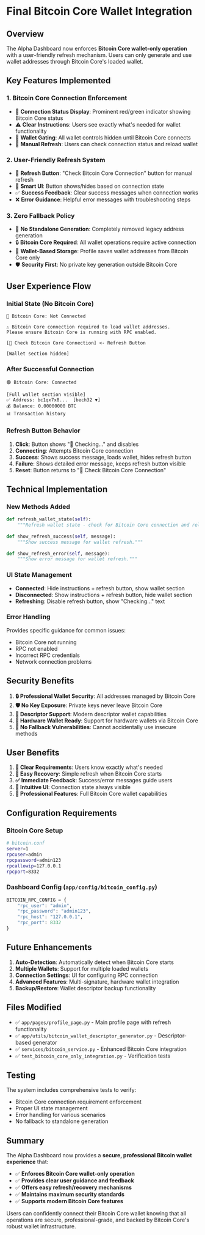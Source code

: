 # Final Bitcoin Core Wallet Integration

## Overview

The Alpha Dashboard now enforces **Bitcoin Core wallet-only operation** with a user-friendly refresh mechanism. Users can only generate and use wallet addresses through Bitcoin Core's loaded wallet.

## Key Features Implemented

### 1. **Bitcoin Core Connection Enforcement**
- 🔴 **Connection Status Display**: Prominent red/green indicator showing Bitcoin Core status
- ⚠️ **Clear Instructions**: Users see exactly what's needed for wallet functionality
- 🚫 **Wallet Gating**: All wallet controls hidden until Bitcoin Core connects
- 🔄 **Manual Refresh**: Users can check connection status and reload wallet

### 2. **User-Friendly Refresh System**
- 🔄 **Refresh Button**: "Check Bitcoin Core Connection" button for manual refresh
- 📱 **Smart UI**: Button shows/hides based on connection state
- ✅ **Success Feedback**: Clear success messages when connection works
- ❌ **Error Guidance**: Helpful error messages with troubleshooting steps

### 3. **Zero Fallback Policy**
- 🚫 **No Standalone Generation**: Completely removed legacy address generation
- 🔒 **Bitcoin Core Required**: All wallet operations require active connection
- 💾 **Wallet-Based Storage**: Profile saves wallet addresses from Bitcoin Core only
- 🛡️ **Security First**: No private key generation outside Bitcoin Core

## User Experience Flow

### **Initial State (No Bitcoin Core)**
```
🔴 Bitcoin Core: Not Connected

⚠️ Bitcoin Core connection required to load wallet addresses.
Please ensure Bitcoin Core is running with RPC enabled.

[🔄 Check Bitcoin Core Connection] <- Refresh Button

[Wallet section hidden]
```

### **After Successful Connection**
```
🟢 Bitcoin Core: Connected

[Full wallet section visible]
✅ Address: bc1qx7x8...  [bech32 ▼]
💰 Balance: 0.00000000 BTC
📊 Transaction history
```

### **Refresh Button Behavior**
1. **Click**: Button shows "🔄 Checking..." and disables
2. **Connecting**: Attempts Bitcoin Core connection
3. **Success**: Shows success message, loads wallet, hides refresh button
4. **Failure**: Shows detailed error message, keeps refresh button visible
5. **Reset**: Button returns to "🔄 Check Bitcoin Core Connection"

## Technical Implementation

### **New Methods Added**
```python
def refresh_wallet_state(self):
    """Refresh wallet state - check for Bitcoin Core connection and reload wallet."""
    
def show_refresh_success(self, message):
    """Show success message for wallet refresh."""
    
def show_refresh_error(self, message):
    """Show error message for wallet refresh."""
```

### **UI State Management**
- **Connected**: Hide instructions + refresh button, show wallet section
- **Disconnected**: Show instructions + refresh button, hide wallet section
- **Refreshing**: Disable refresh button, show "Checking..." text

### **Error Handling**
Provides specific guidance for common issues:
- Bitcoin Core not running
- RPC not enabled
- Incorrect RPC credentials
- Network connection problems

## Security Benefits

1. **🔒 Professional Wallet Security**: All addresses managed by Bitcoin Core
2. **🛡️ No Key Exposure**: Private keys never leave Bitcoin Core
3. **💎 Descriptor Support**: Modern descriptor wallet capabilities
4. **🔐 Hardware Wallet Ready**: Support for hardware wallets via Bitcoin Core
5. **🚫 No Fallback Vulnerabilities**: Cannot accidentally use insecure methods

## User Benefits

1. **🎯 Clear Requirements**: Users know exactly what's needed
2. **🔄 Easy Recovery**: Simple refresh when Bitcoin Core starts
3. **✅ Immediate Feedback**: Success/error messages guide users
4. **📱 Intuitive UI**: Connection state always visible
5. **🚀 Professional Features**: Full Bitcoin Core wallet capabilities

## Configuration Requirements

### **Bitcoin Core Setup**
```bash
# bitcoin.conf
server=1
rpcuser=admin
rpcpassword=admin123
rpcallowip=127.0.0.1
rpcport=8332
```

### **Dashboard Config** (`app/config/bitcoin_config.py`)
```python
BITCOIN_RPC_CONFIG = {
    "rpc_user": "admin",
    "rpc_password": "admin123",
    "rpc_host": "127.0.0.1",
    "rpc_port": 8332
}
```

## Future Enhancements

1. **Auto-Detection**: Automatically detect when Bitcoin Core starts
2. **Multiple Wallets**: Support for multiple loaded wallets
3. **Connection Settings**: UI for configuring RPC connection
4. **Advanced Features**: Multi-signature, hardware wallet integration
5. **Backup/Restore**: Wallet descriptor backup functionality

## Files Modified

- ✅ `app/pages/profile_page.py` - Main profile page with refresh functionality
- ✅ `app/utils/bitcoin_wallet_descriptor_generator.py` - Descriptor-based generator
- ✅ `services/bitcoin_service.py` - Enhanced Bitcoin Core integration
- ✅ `test_bitcoin_core_only_integration.py` - Verification tests

## Testing

The system includes comprehensive tests to verify:
- Bitcoin Core connection requirement enforcement
- Proper UI state management
- Error handling for various scenarios
- No fallback to standalone generation

## Summary

The Alpha Dashboard now provides a **secure, professional Bitcoin wallet experience** that:
- ✅ **Enforces Bitcoin Core wallet-only operation**
- ✅ **Provides clear user guidance and feedback**
- ✅ **Offers easy refresh/recovery mechanisms**
- ✅ **Maintains maximum security standards**
- ✅ **Supports modern Bitcoin Core features**

Users can confidently connect their Bitcoin Core wallet knowing that all operations are secure, professional-grade, and backed by Bitcoin Core's robust wallet infrastructure.